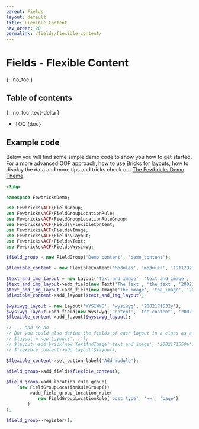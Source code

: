 ```yaml
---
parent: Fields
layout: default
title: Flexible Content
nav_order: 20
permalink: /fields/flexible-content/
---
```


# Fields - Flexible Content
{: .no_toc }

## Table of contents
{: .no_toc .text-delta }

- TOC
{:toc}

## Example code
Below you will find some simple demo code to show you how to get started. For a more advanced OOP approach, how to use Bricks for layouts, how to display the data and more tips and tricks check out [The Fewbricks Demo Theme](https://github.com/folbert/fewbricks-demo-theme).


```php
<?php

namespace FewbricksDemo;

use Fewbricks\ACF\FieldGroup;
use Fewbricks\ACF\FieldGroupLocationRule;
use Fewbricks\ACF\FieldGroupLocationRuleGroup;
use Fewbricks\ACF\Fields\FlexibleContent;
use Fewbricks\ACF\Fields\Image;
use Fewbricks\ACF\Fields\Layout;
use Fewbricks\ACF\Fields\Text;
use Fewbricks\ACF\Fields\Wysiwyg;

$field_group = new FieldGroup('Demo content', 'demo_content');

$flexible_content = new FlexibleContent('Modules', 'modules', '1911292133a');

$text_and_img_layout = new Layout('Text and image', 'text_and_image', '2002171532a');
$text_and_img_layout->add_field(new Text('The text', 'the_text', '2002171533p'));
$text_and_img_layout->add_field(new Image('The image', 'the_image', '2002171533y'));
$flexible_content->add_layout($text_and_img_layout);

$wysiwyg_layout = new Layout('WYSIWYG', 'wysiwyg', '2002171532y');
$wysiwyg_layout->add_field(new Wysiwyg('Content', 'the_content', '2002171539r'));
$flexible_content->add_layout($wysiwyg_layout);

// ... and so on
// But you could also define the fields of each layout in a class as a Brick and then simply do
// $layout = new Layout('...');
// $layout->add_brick(new TextAndImage('text_and_image', '2002171550a'));
// $flexible_content->add_layout($layout);

$flexible_content->set_button_label('Add module');

$field_group->add_field($flexible_content);

$field_group->add_location_rule_group(
    (new FieldGroupLocationRuleGroup())
        ->add_field_group_location_rule(
            new FieldGroupLocationRule('post_type', '==', 'page')
        )
);

$field_group->register();


```
